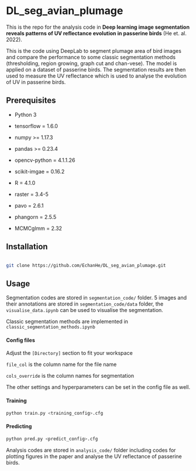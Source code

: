 # DL_seg_avian_plumage

This is the repo for the analysis code in **Deep learning image segmentation reveals patterns of UV reflectance evolution in passerine birds** (He et. al. 2022).

This is the code using DeepLab to segment plumage area of bird images and compare the performance to some classic segmentation methods (thresholding, region growing, graph cut and chan-vese). The model is applied on a dataset of passerine birds. The segmentation results are then used to measure the UV reflectance which is used to analyse the evolution of UV in passerine birds.

## Prerequisites
- Python 3
- tensorflow = 1.6.0
- numpy >= 1.17.3
- pandas >= 0.23.4
- opencv-python = 4.1.1.26
- scikit-imgae = 0.16.2

- R = 4.1.0
- raster = 3.4-5
- pavo = 2.6.1
- phangorn = 2.5.5
- MCMCglmm = 2.32

## Installation

```bash

git clone https://github.com/EchanHe/DL_seg_avian_plumage.git
```

## Usage
Segmentation codes are stored in `segmentation_code/` folder.
5 images and their annotations are stored in `segmentation_code/data` folder, the `visualise_data.ipynb` can be used to visualise the segmentation.

Classic segmentation methods are implemented in `classic_segmentation_methods.ipynb`

#### Config files
Adjust the `[Directory]` section to fit your workspace

`file_col` is the column name for the file name

`cols_override` is the column names for segmentation

The other settings and hyperparameters can be set in the config file as well.

#### Training

```python
python train.py <training_config>.cfg
```

#### Predicting
```python
python pred.py <predict_config>.cfg
```

Analysis codes are stored in `analysis_code/` folder including codes for plotting figures in the paper and analyse the UV reflectance of passerine birds.
